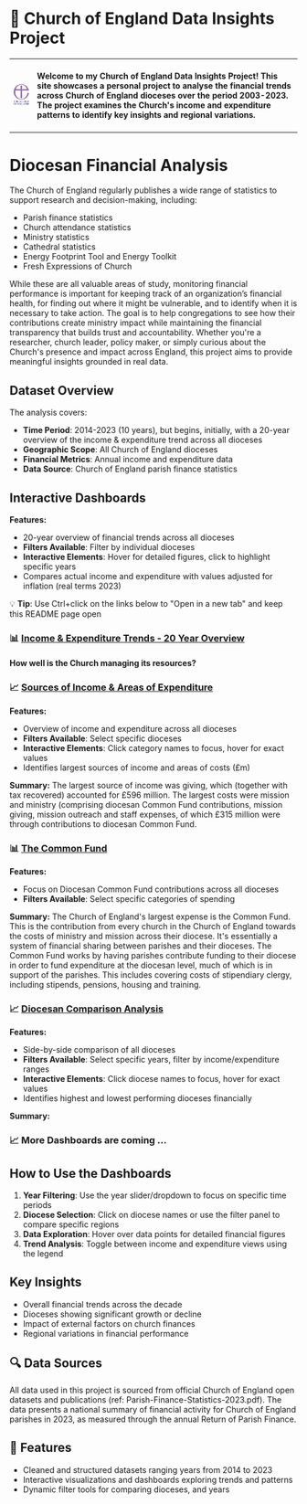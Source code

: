 # 🚀 Church of England Data Insights Project

<!-- ![License](https://img.shields.io/badge/license-MIT-green) -->

<!-- | Feature | Status | -->
<!-- |---------|--------| -->
<!-- | ![Version](https://img.shields.io/badge/version-1.0-blue) | ✅ Under Development | -->

<table>
  <tr>
    <td><img src="/images/Church%20of%20England%20Logo%20Version%202.png" alt="Alt text" width="150"></td>
    <!-- <td><h2>About Me</h2></td> -->
    <td><h4>Welcome to my Church of England Data Insights Project! This site showcases a personal project to analyse the financial trends across Church of England dioceses over the period 2003-2023. 
            The project examines the Church's income and expenditure patterns to identify key insights and regional variations. </h4></td>
  </tr>
</table>

# Diocesan Financial Analysis

<!-- - 🏛️ **Parish demographics and structures** -->


The Church of England regularly publishes a wide range of statistics to support research and decision-making, including:

- Parish finance statistics          
- Church attendance statistics  
- Ministry statistics  
- Cathedral statistics  
- Energy Footprint Tool and Energy Toolkit  
- Fresh Expressions of Church  

While these are all valuable areas of study, monitoring financial performance is important for keeping track of an organization’s financial health, for finding out where it might be vulnerable, and to
identify when it is necessary to take action. The goal is to help congregations to see how their contributions create ministry impact while maintaining the financial transparency that builds trust and accountability. 
Whether you're a researcher, church leader, policy maker, or simply curious about the Church's presence and impact across England, this project aims to provide meaningful insights grounded in real data.

<!-- ## 📈 Sample Visualization -->
<!-- Below is an infographic summarizing where the Church's money typically comes from and where it has gone over the period 2014-2023: -->

<!-- ![Dashboard Screenshot](images/dashboard-infographic.png) -->

## Dataset Overview

The analysis covers:
- **Time Period**: 2014-2023 (10 years), but begins, initially, with a 20-year overview of the income & expenditure trend across all dioceses
- **Geographic Scope**: All Church of England dioceses
- **Financial Metrics**: Annual income and expenditure data
- **Data Source**: Church of England parish finance statistics

## Interactive Dashboards

**Features:**
- 20-year overview of financial trends across all dioceses
- **Filters Available**: Filter by individual dioceses
- **Interactive Elements**: Hover for detailed figures, click to highlight specific years
- Compares actual income and expenditure with values adjusted for inflation (real terms 2023)

💡 **Tip**: Use Ctrl+click on the links below to "Open in a new tab" and keep this README page open

### 📊 [Income & Expenditure Trends - 20 Year Overview](https://public.tableau.com/app/profile/nawaz.hossain/viz/diocesan_dashboard1/Dashboard1) 

#### How well is the Church managing its resources?

### 📈 [Sources of Income & Areas of Expenditure](https://public.tableau.com/app/profile/nawaz.hossain/viz/diocesan_dashboard2/Dashboard2)  

**Features:**
- Overview of income and expenditure across all dioceses
- **Filters Available**: Select specific dioceses
- **Interactive Elements**: Click category names to focus, hover for exact values
- Identifies largest sources of income and areas of costs (£m)

**Summary:**
The largest source of income was giving, which (together with tax recovered) accounted for £596 million. The largest costs were mission and ministry (comprising diocesan Common Fund contributions, mission giving, mission outreach and staff expenses, of which £315 million were through contributions to diocesan Common Fund. 

### 📊 [The Common Fund](https://public.tableau.com/app/profile/nawaz.hossain/viz/diocesan_dashboard4/Dashboard4) 

**Features:**
- Focus on Diocesan Common Fund contributions across all dioceses
- **Filters Available**: Select specific categories of spending

**Summary:**
The Church of England's largest expense is the Common Fund. This is the contribution from every church in the Church of England towards the costs of ministry and mission across their diocese. It's essentially a system of financial sharing between parishes and their dioceses. The Common Fund works by having parishes contribute funding to their diocese in order to fund expenditure at the diocesan level, much of which is in support of the parishes. This includes covering costs of stipendiary clergy, including stipends, pensions, housing and training.


### 📈 [Diocesan Comparison Analysis](https://public.tableau.com/app/profile/nawaz.hossain/viz/diocesan_incexp_trends/Dashboard2)
**Features:**
- Side-by-side comparison of all dioceses
- **Filters Available**: Select specific years, filter by income/expenditure ranges
- **Interactive Elements**: Click diocese names to focus, hover for exact values
- Identifies highest and lowest performing dioceses financially

**Summary:**

### 📈 More Dashboards are coming ... 

## How to Use the Dashboards

1. **Year Filtering**: Use the year slider/dropdown to focus on specific time periods
2. **Diocese Selection**: Click on diocese names or use the filter panel to compare specific regions
3. **Data Exploration**: Hover over data points for detailed financial figures
4. **Trend Analysis**: Toggle between income and expenditure views using the legend

## Key Insights

- Overall financial trends across the decade
- Dioceses showing significant growth or decline
- Impact of external factors on church finances
- Regional variations in financial performance

## 🔍 Data Sources
All data used in this project is sourced from official Church of England open datasets and publications (ref: Parish-Finance-Statistics-2023.pdf).
The data presents a national summary of financial activity for Church of England parishes in 2023, as measured through the annual Return of Parish Finance.

## 🚀 Features

- Cleaned and structured datasets ranging years from 2014 to 2023
- Interactive visualizations and dashboards exploring trends and patterns
- Dynamic filter tools for comparing dioceses, and years


<!-- 📊 <a href="https://public.tableau.com/app/profile/nawaz.hossain/viz/diocesan_incexp_trends/Dashboard1" target="_blank">Income & Expenditure trend 10 Year Overview</a> -->

<!-- 📊 <a href="https://public.tableau.com/app/profile/nawaz.hossain/viz/diocesan_incexp_trends/Dashboard2" target="_blank">Income & Expenditure per Diocese</a> -->

<!-- 📊 [Income & Expenditure Overview](https://public.tableau.com/app/profile/nawaz.hossain/viz/diocesan_incexp_trends/Dashboard1) -->

